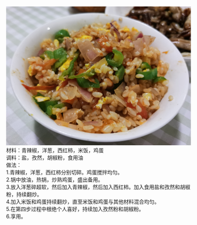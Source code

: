 ![image](https://github.com/datongfo/food/blob/master/1.jpg)  
材料：青辣椒，洋葱，西红柿，米饭，鸡蛋  
调料：盐，孜然，胡椒粉，食用油  
做法：  
1.青辣椒，洋葱，西红柿分别切碎。鸡蛋搅拌均匀。  
2.锅中放油，热锅，炒熟鸡蛋，盛出备用。  
3.放入洋葱碎超软，然后加入青辣椒，然后加入西红柿。加入食用盐和孜然和胡椒粉，持续翻炒。  
4.加入米饭和鸡蛋持续翻炒，直至米饭和鸡蛋与其他材料混合均匀。  
5.在第四步过程中根绝个人喜好，持续加入孜然粉和胡椒粉。  
6.享用。  
